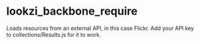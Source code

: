 lookzi_backbone_require
=======================
Loads resources from an external API, in this case Flickr. Add your API key to collections/Results.js for it to work.
